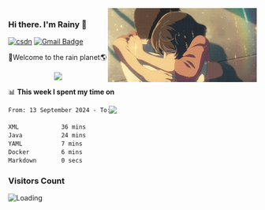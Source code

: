 <img  align='right' height="150" src="https://github.com/LikeRainDay/LikeRainDay/blob/master/pic/img_rain_1.gif?raw=true">



### Hi there. I'm Rainy :lemon:

[![csdn](https://img.shields.io/badge/-csdn-c14438?style=flat-square&logo=c&logoColor=white)](https://blog.csdn.net/qq_15807167)
[![Gmail Badge](https://img.shields.io/badge/-gmail-c14438?style=flat-square&logo=Gmail&logoColor=white&link=mailto:houshuai0816@gmail.com)](mailto:houshuai0816@gmail.com)

🚀Welcome to the rain planet🌎

<center>
<img align='center'  src="https://source.unsplash.com/user/rainyhehe/likes">
</center>

📊 **This week I spent my time on**

<img align='right'   width="300" src="https://github-readme-stats.vercel.app/api?username=LikeRainDay&show_icons=true&title_color=fff&icon_color=79ff97&text_color=9f9f9f&bg_color=151515&count_private=true">

<!--START_SECTION:waka-->

```txt
From: 13 September 2024 - To: 20 September 2024

XML            36 mins         ████████████░░░░░░░░░░░░░   48.23 %
Java           24 mins         ████████░░░░░░░░░░░░░░░░░   32.23 %
YAML           7 mins          ██▒░░░░░░░░░░░░░░░░░░░░░░   09.76 %
Docker         6 mins          ██▒░░░░░░░░░░░░░░░░░░░░░░   09.04 %
Markdown       0 secs          ░░░░░░░░░░░░░░░░░░░░░░░░░   00.45 %
```

<!--END_SECTION:waka-->

### Visitors Count
<img align="left" src = "https://profile-counter.glitch.me/LikeRainDay/count.svg" alt ="Loading">
